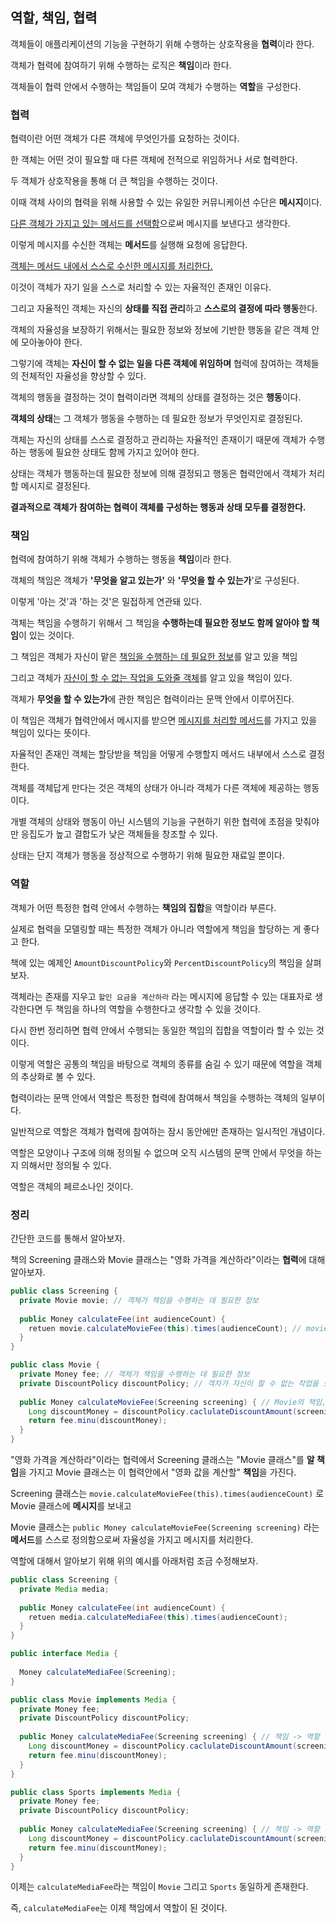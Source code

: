 ## 역할, 책임, 협력



객체들이 애플리케이션의 기능을 구현하기 위해 수행하는 상호작용을 **협력**이라 한다.

객체가 협력에 참여하기 위해 수행하는 로직은 **책임**이라 한다.

객체들이 협력 안에서 수행하는 책임들이 모여 객체가 수행하는 **역할**을 구성한다.



### 협력

협력이란 어떤 객체가 다른 객체에 무엇인가를 요청하는 것이다.

한 객체는 어떤 것이 필요할 때 다른 객체에 전적으로 위임하거나 서로 협력한다.

두 객체가 상호작용을 통해 더 큰 책임을 수행하는 것이다.



이때 객체 사이의 협력을 위해 사용할 수 있는 유일한 커뮤니케이션 수단은 **메시지**이다.

<u>다른 객체가 가지고 있는 메서드를 선택함</u>으로써 메시지를 보낸다고 생각한다.

이렇게 메시지를 수신한 객체는 **메서드**를 실행해 요청에 응답한다.

<u>객체는 메서드 내에서 스스로 수신한 메시지를 처리한다.</u>

이것이 객체가 자기 일을 스스로 처리할 수 있는 자율적인 존재인 이유다.



그리고 자율적인 객체는 자신의 **상태를 직접 관리**하고 **스스로의 결정에 따라 행동**한다.

객체의 자율성을 보장하기 위해서는 필요한 정보와 정보에 기반한 행동을 같은 객체 안에 모아놓아야 한다.

그렇기에 객체는 **자신이 할 수 없는 일을 다른 객체에 위임하며** 협력에 참여하는 객체들의 전체적인 자율성을 향상할 수 있다.



객체의 행동을 결정하는 것이 협력이라면 객체의 상태를 결정하는 것은 **행동**이다.

**객체의 상태**는 그 객체가 행동을 수행하는 데 필요한 정보가 무엇인지로 결정된다.

객체는 자신의 상태를 스스로 결정하고 관리하는 자율적인 존재이기 때문에 객체가 수행하는 행동에 필요한 상태도 함께 가지고 있어야 한다.



상태는 객체가 행동하는데 필요한 정보에 의해 결정되고 행동은 협력안에서 객체가 처리할 메시지로 결정된다.

**결과적으로 객체가 참여하는 협력이 객체를 구성하는 행동과 상태 모두를 결정한다.**



### 책임

협력에 참여하기 위해 객체가 수행하는 행동을 **책임**이라 한다.

객체의 책임은 객체가 **'무엇을 알고 있는가'** 와 **'무엇을 할 수 있는가**'로 구성된다.

이렇게 '아는 것'과 '하는 것'은 밀접하게 연관돼 있다.



객체는 책임을 수행하기 위해서 그 책임을 **수행하는데 필요한 정보도 함께 알아야 할 책임**이 있는 것이다.

그 책임은 객체가 자신이 맡은 <u>책임을 수행하는 데 필요한 정보</u>를 알고 있을 책임

그리고 객체가  <u>자신이 할 수 없는 작업을 도와줄 객체</u>를 알고 있을 책임이 있다.



객체가 **무엇을 할 수 있는가**에 관한 책임은 협력이라는 문맥 안에서 이루어진다.

이 책임은 객체가 협력안에서 메시지를 받으면 <u>메시지를 처리할 메서드</u>를 가지고 있을 책임이 있다는 뜻이다.

자율적인 존재인 객체는 할당받을 책임을 어떻게 수행할지 메서드 내부에서 스스로 결정한다.



객체를 객체답게 만다는 것은 객체의 상태가 아니라 객체가 다른 객체에 제공하는 행동이다.

개별 객체의 상태와 행동이 아닌 시스템의 기능을 구현하기 위한 협력에 초점을 맞춰야만 응집도가 높고 결합도가 낮은 객체들을 창조할 수 있다.

상태는 단지 객체가 행동을 정상적으로 수행하기 위해 필요한 재료일 뿐이다.



### 역할

객체가 어떤 특정한 협력 안에서 수행하는 **책임의 집합**을 역할이라 부른다.

실제로 협력을 모델링할 때는 특정한 객체가 아니라 역할에게 책임을 할당하는 게 좋다고 한다.



책에 있는 예제인 `AmountDiscountPolicy`와 `PercentDiscountPolicy`의 책임을 살펴보자.

객체라는 존재를 지우고 `할인 요금을 계산하라` 라는 메시지에 응답할 수 있는 대표자로 생각한다면 두 책임을 하나의 역할을 수행한다고 생각할 수 있을 것이다.

다시 한번 정리하면 협력 안에서 수행되는 동일한 책임의 집합을 역할이라 할 수 있는 것이다.



이렇게 역할은 공통의 책임을 바탕으로 객체의 종류를 숨길 수 있기 때문에 역할을 객체의 추상화로 볼 수 있다.



협력이라는 문맥 안에서 역할은 특정한 협력에 참여해서 책임을 수행하는 객체의 일부이다.

일반적으로 역할은 객체가 협력에 참여하는 잠시 동안에만 존재하는 일시적인 개념이다.

역할은 모양이나 구조에 의해 정의될 수 없으며 오직 시스템의 문맥 안에서 무엇을 하는지 의해서만 정의될 수 있다.

역할은 객체의 페르소나인 것이다.



### 정리

간단한 코드를 통해서 알아보자.



책의 Screening 클래스와  Movie 클래스는 "영화 가격을 계산하라"이라는 **협력**에 대해 알아보자.

```java
public class Screening {
  private Movie movie; // 객체가 책임을 수행하는 데 필요한 정보
  
  public Money calculateFee(int audienceCount) {
    retuen movie.calculateMovieFee(this).times(audienceCount); // movie에게 보내는 메시지
  }
}
```

```java
public class Movie {
  private Money fee; // 객체가 책임을 수행하는 데 필요한 정보
  private DiscountPolicy discountPolicy; // 객차가 자신이 할 수 없는 작업을 도아줄 객체
  
  public Money calculateMovieFee(Screening screening) { // Movie의 책임, 즉 "영화 가격을 계산하라"라는 협력에서 메시지를 받아 처리하는 메서드
    Long discountMoney = discountPolicy.caclulateDiscountAmount(screening);
    return fee.minu(discountMoney);
  }
}
```

"영화 가격을 계산하라"이라는 협력에서 Screening 클래스는 "Movie 클래스"를 **알 책임**을 가지고 Movie 클래스는 이 협력안에서 "영화 값을 계산할" **책임**을 가진다. 

Screening 클래스는 `movie.calculateMovieFee(this).times(audienceCount)` 로 Movie 클래스에 **메시지**를 보내고

Movie 클래스는 `public Money calculateMovieFee(Screening screening)`  라는 **메서드**를 스스로 정의함으로써 자율성을 가지고 메시지를 처리한다.



역할에 대해서 알아보기 위해 위의 예시를 아래처럼 조금 수정해보자.

```java
public class Screening {
  private Media media;
  
  public Money calculateFee(int audienceCount) {
    retuen media.calculateMediaFee(this).times(audienceCount);
  }
}
```

```java
public interface Media {
  
  Money calculateMediaFee(Screening);
}
```

```java
public class Movie implements Media {
  private Money fee; 
  private DiscountPolicy discountPolicy;
  
  public Money calculateMediaFee(Screening screening) { // 책임 -> 역할
    Long discountMoney = discountPolicy.caclulateDiscountAmount(screening);
    return fee.minu(discountMoney);
  }
}
```

```java
public class Sports implements Media {
  private Money fee; 
  private DiscountPolicy discountPolicy;
  
  public Money calculateMediaFee(Screening screening) { // 책임 -> 역할
    Long discountMoney = discountPolicy.caclulateDiscountAmount(screening);
    return fee.minu(discountMoney);
  }
}
```

이제는 `calculateMediaFee`라는 책임이 `Movie` 그리고 `Sports` 동일하게 존재한다.

즉, `calculateMediaFee`는 이제 책임에서 역할이 된 것이다.

